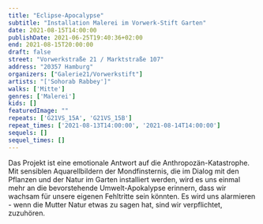```yaml
---
title: "Eclipse-Apocalypse"
subtitle: "Installation Malerei im Vorwerk-Stift Garten"
date: 2021-08-15T14:00:00
publishDate: 2021-06-25T19:40:36+02:00
end: 2021-08-15T20:00:00
draft: false
street: "Vorwerkstraße 21 / Marktstraße 107"
address: "20357 Hamburg"
organizers: ["Galerie21/Vorwerkstift"]
artists: "['Sohorab Rabbey']"
walks: ['Mitte']
genres: ['Malerei']
kids: []
featuredImage: ""
repeats: ['G21VS_15A', 'G21VS_15B']
repeat_times: ['2021-08-13T14:00:00', '2021-08-14T14:00:00']
sequels: []
sequel_times: []
---
```


Das Projekt ist eine emotionale Antwort auf die Anthropozän-Katastrophe. Mit sensiblen Aquarellbildern der Mondfinsternis, die im Dialog mit den Pflanzen und der Natur im Garten installiert werden, wird es uns einmal mehr an die bevorstehende Umwelt-Apokalypse erinnern, dass wir wachsam für unsere eigenen Fehltritte sein könnten. Es wird uns alarmieren - wenn die Mutter Natur etwas zu sagen hat, sind wir verpflichtet, zuzuhören.  